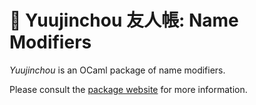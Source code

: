 # 👹 Yuujinchou 友人帳: Name Modifiers

_Yuujinchou_ is an OCaml package of name modifiers.

Please consult the [package website](https://redprl.org/yuujinchou/yuujinchou/) for more information.
